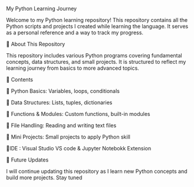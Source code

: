 
My Python Learning Journey

Welcome to my Python learning repository! This repository contains all the Python scripts and projects I created while learning the language. It serves as a personal reference and a way to track my progress.

📌 About This Repository

This repository includes various Python programs covering fundamental concepts, data structures, and small projects. It is structured to reflect my learning journey from basics to more advanced topics.

📂 Contents

🔹 Python Basics: Variables, loops, conditionals

🔹 Data Structures: Lists, tuples, dictionaries

🔹 Functions & Modules: Custom functions, built-in modules

🔹 File Handling: Reading and writing text files

🔹 Mini Projects: Small projects to apply Python skill

🔹IDE : Visual Studio VS code & Jupyter Notebokk Extension 

📢 Future Updates

I will continue updating this repository as I learn new Python concepts and build more projects. Stay tuned
